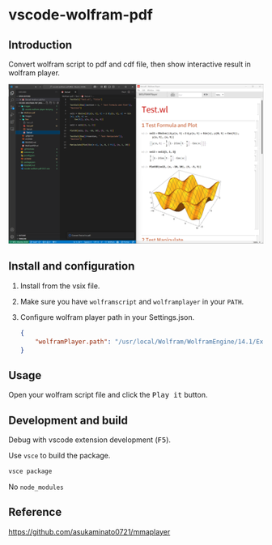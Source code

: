 # vscode-wolfram-pdf
## Introduction
Convert wolfram script to pdf and cdf file, then show interactive result in wolfram player.

![vscode wolfram player test](Images/vscode-wolfram-player-test.png)

## Install and configuration

1. Install from the vsix file.

2. Make sure you have `wolframscript` and `wolframplayer` in your `PATH`.

3. Configure wolfram player path in your Settings.json.
    ```JSON
    {
        "wolframPlayer.path": "/usr/local/Wolfram/WolframEngine/14.1/Executables/wolframplayer"
    }
    ```

## Usage

Open your wolfram script file and click the <kbd>Play it</kbd> button. 

## Development and build

Debug with vscode extension development (<kbd>F5</kbd>).

Use `vsce` to build the package.
```sh
vsce package
```

No `node_modules`

## Reference

<https://github.com/asukaminato0721/mmaplayer>
